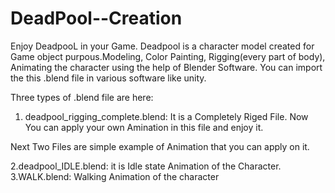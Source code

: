 # DeadPool--Creation

Enjoy DeadpooL in your Game. Deadpool is a character model created for Game object purpous.Modeling, Color Painting, Rigging(every part of body), Animating the character using the help of Blender Software. You can import the this .blend file in various software like unity.

Three types of .blend file are here:
1. deadpool_rigging_complete.blend:
      It is a Completely Riged File. Now You can apply your own Amination in this file and enjoy it.
      
Next Two Files are simple example of Animation that you can apply on it.

2.deadpool_IDLE.blend:   it is Idle state Animation of the Character.
3.WALK.blend:   Walking Animation of the character
